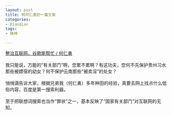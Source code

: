 ```yaml
---
layout: post
title: 转何仁勇的一篇文章
categories:
- Diandian
tags:
- 精神

---
```

<a target="_blank" href="http://www.my1510.cn/article.php?id=ca4fb1a7b2d561a6">整治互联网，谷歌能帮忙 / 何仁勇</a>
<br />
<br />我只能说，万能的“有关部门”啊，您累不累啊？有这功夫，您何不先保护贵州习水那些被嫖宿的幼女？何不保护云南那些“被卖淫”的处女？
<br />
<br />悄悄滴告诉大家，根据兄弟我（何仁勇）多年种田的经验，真要去网上找点什么低俗内容，百度是第一搜索利器。
<br />
<br />至于把联想词搜索也当作“罪状”之一，基本反映了“国家有关部门”对互联网的无知。
<br />